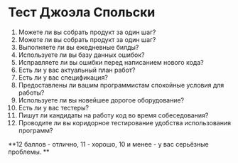 # Тест Джоэла Спольски

1. Можете ли вы собрать продукт за один шаг?
2. Можете ли вы собрать продукт за один шаг?
3. Выполняете ли вы ежедневные билды?
4. Используете ли вы базу данных ошибок?
5. Исправляете ли вы ошибки перед написанием нового кода?
6. Есть ли у вас актуальный план работ?
7. Есть ли у вас спецификация?
8. Предоставлены ли вашим программистам спокойные условия для работы?
9. Используете ли вы новейшее дорогое оборудование?
10. Есть ли у вас тестеры?
11. Пишут ли кандидаты на работу код во время собеседования?
12. Проводите ли вы коридорное тестирование удобства использования программ?

**12 баллов - отлично, 11 - хорошо, 10 и менее - у вас серьёзные проблемы. **